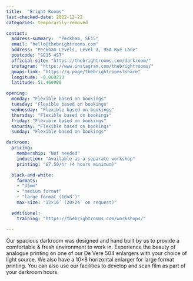 ```yaml
---
title:  "Bright Rooms"
last-checked-date: 2022-12-22
categories: temporarily-removed

contact:
  address-summary:  "Peckham, SE15"
  email: "hello@thebrightrooms.com"
  address: "Peckham Levels, Level 3, 95A Rye Lane"
  postcode: "SE15 4ST"
  official-site: "https://thebrightrooms.com/darkroom/"
  instagram: "https://www.instagram.com/thebrightrooms/"
  gmaps-link: "https://g.page/thebrightrooms?share"
  longitude: -0.068213
  latitude: 51.469906

opening:
  monday: "Flexible based on bookings"
  tuesday: "Flexible based on bookings"
  wednesday: "Flexible based on bookings"
  thursday: "Flexible based on bookings"
  friday: "Flexible based on bookings"
  saturday: "Flexible based on bookings"
  sunday: "Flexible based on bookings"

darkroom:
  pricing:
    membership: "Not needed"
    induction: "Available as a separate workshop"
    printing: "£7.50/hr (4 hours minimum)"

  black-and-white:
    formats:
    - "35mm"
    - "medium format"
    - "large format (10×8″)"
    max-size: "12×16″ (20×24″ on request)"

  additional:
    training: "https://thebrightrooms.com/workshops/"

---
```


Our spacious darkroom was designed and hand built by us to provide a comfortable & fresh environment to work in. Experience the beauty of analogue printing on one of our De Vere 504 enlargers with your choice of light source. We also have a 10×8 horizontal enlarger for large format printing. You can also use our facilities to develop and scan film as part of your darkroom hours.
